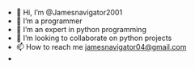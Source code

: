 - 👋 Hi, I’m @Jamesnavigator2001
- 👀 I’m a programmer
- 🌱 I’m an expert in python programming
- 💞️ I’m looking to collaborate on python projects 
- 📫 How to reach me jamesnavigator04@gmail.com
- 

<!---
Jamesnavigator2001/Jamesnavigator2001 is a ✨ special ✨ repository because its `README.md` (this file) appears on your GitHub profile.
You can click the Preview link to take a look at your changes.
--->
